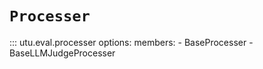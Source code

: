 # `Processer`

::: utu.eval.processer
    options:
        members:
            - BaseProcesser
            - BaseLLMJudgeProcesser

